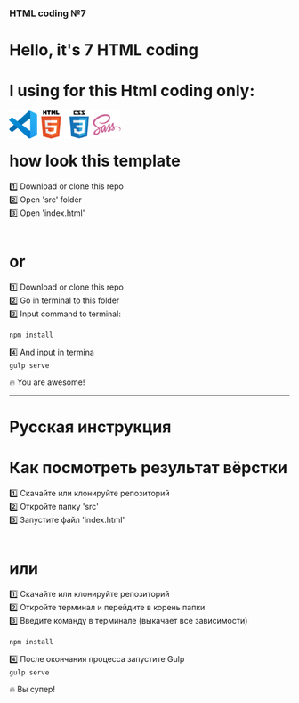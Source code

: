 ### HTML coding №7


# Hello, it's 7 HTML coding


# I using for this Html coding only: 
<img align="left" alt="Visual Studio Code" width="50px" src="https://raw.githubusercontent.com/github/explore/80688e429a7d4ef2fca1e82350fe8e3517d3494d/topics/visual-studio-code/visual-studio-code.png" />
<img align="left" alt="HTML5" width="50px" src="https://raw.githubusercontent.com/github/explore/80688e429a7d4ef2fca1e82350fe8e3517d3494d/topics/html/html.png" />
<img align="left" alt="CSS3" width="50px" src="https://raw.githubusercontent.com/github/explore/80688e429a7d4ef2fca1e82350fe8e3517d3494d/topics/css/css.png" />
<img align="left" alt="Sass" width="50px" src="https://raw.githubusercontent.com/github/explore/80688e429a7d4ef2fca1e82350fe8e3517d3494d/topics/sass/sass.png" />

<br>
<br>

# how look this template

1️⃣ Download or clone this repo <br>
2️⃣ Open 'src' folder<br>
3️⃣ Open 'index.html'<br>
<br>

# or

1️⃣ Download or clone this repo<br>
2️⃣ Go in terminal to this folder<br>
3️⃣ Input command to terminal: <br>

`npm install`

4️⃣ And input in termina<br>
`gulp serve`

🔥 You are awesome!

***

# Русская инструкция

# Как посмотреть результат вёрстки 

1️⃣ Скачайте или клонируйте репозиторий<br>
2️⃣ Откройте папку 'src'<br>
3️⃣ Запустите файл 'index.html'<br>
<br>

# или

1️⃣ Скачайте или клонируйте репозиторий<br>
2️⃣ Откройте терминал и перейдите в корень папки<br>
3️⃣ Введите команду в терминале (выкачает все зависимости)  <br>

`npm install`

4️⃣ После окончания процесса запустите Gulp<br>
`gulp serve`

🔥 Вы супер!

